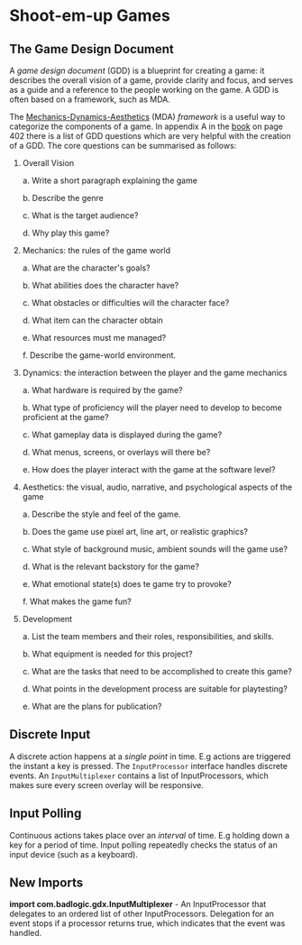 # Shoot-em-up Games

## The Game Design Document
A _game design document_ (GDD) is a blueprint for creating a game: it describes the overall vision of a game, provide clarity and focus, and serves as a guide and a reference to the people working on the game.
A GDD is often based on a framework, such as MDA.

The [Mechanics-Dynamics-Aesthetics](https://en.wikipedia.org/wiki/MDA_framework) (MDA) _framework_ is a useful way to categorize the components of a game.
In appendix A in the [book](https://www.apress.com/gp/book/9781484233238) on page 402 there is a list of GDD questions which are very helpful with the creation of a GDD.
The core questions can be summarised as follows: 
1. Overall Vision

    a. Write a short paragraph explaining the game
    
    b. Describe the genre
    
    c. What is the target audience?
    
    d. Why play this game?
    
2. Mechanics: the rules of the game world

    a. What are the character's goals?
    
    b. What abilities does the character have?
    
    c. What obstacles or difficulties will the character face?
    
    d. What item can the character obtain
    
    e. What resources must me managed?
    
    f. Describe the game-world environment.  

3. Dynamics: the interaction between the player and the game mechanics

    a. What hardware is required by the game?
    
    b. What type of proficiency will the player need to develop to become proficient at the game?
    
    c. What gameplay data is displayed during the game?
    
    d. What menus, screens, or overlays will there be?
    
    e. How does the player interact with the game at the software level?

4. Aesthetics: the visual, audio, narrative, and psychological aspects of the game

    a. Describe the style and feel of the game.
    
    b. Does the game use pixel art, line art, or realistic graphics?
    
    c. What style of background music, ambient sounds will the game use?
    
    d. What is the relevant backstory for the game?
    
    e. What emotional state(s) does te game try to provoke?
    
    f. What makes the game fun?
        
5. Development

    a. List the team members and their roles, responsibilities, and skills.
    
    b. What equipment is needed for this project?
    
    c. What are the tasks that need to be accomplished to create this game?
    
    d. What points in the development process are suitable for playtesting?
    
    e. What are the plans for publication?    

## Discrete Input
A discrete action happens at a _single point_ in time. E.g actions are triggered the instant a key is pressed.
The ```InputProcessor``` interface handles discrete events.
An ```InputMultiplexer``` contains a list of InputProcessors, which makes sure every screen overlay will be responsive.  

## Input Polling
Continuous actions takes place over an _interval_ of time. E.g holding down a key for a period of time.
Input polling repeatedly checks the status of an input device (such as a keyboard).

## New Imports
**import com.badlogic.gdx.InputMultiplexer** - An InputProcessor that delegates to an ordered list of other InputProcessors. Delegation for an event stops if a processor returns true, which indicates that the event was handled.
